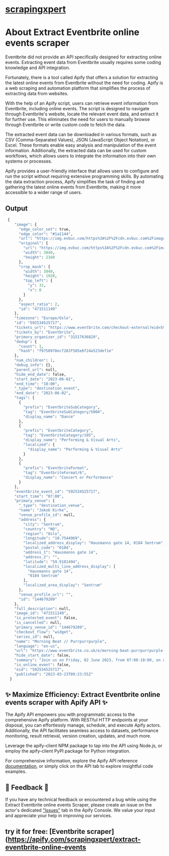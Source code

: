 # [scrapingxpert](https://apify.com/scrapingxpert/)

# About Extract Eventbrite online events scraper

Eventbrite did not provide an API specifically designed for extracting online events. Extracting event data from Eventbrite usually requires some coding knowledge and API integration.

Fortunately, there is a tool called Apify that offers a solution for extracting the latest online events from Eventbrite without the need for coding. Apify is a web scraping and automation platform that simplifies the process of extracting data from websites.

With the help of an Apify script, users can retrieve event information from Eventbrite, including online events. The script is designed to navigate through Eventbrite's website, locate the relevant event data, and extract it for further use. This eliminates the need for users to manually browse through Eventbrite or write custom code to fetch the data.

The extracted event data can be downloaded in various formats, such as CSV (Comma-Separated Values), JSON (JavaScript Object Notation), or Excel. These formats enable easy analysis and manipulation of the event information. Additionally, the extracted data can be used for custom workflows, which allows users to integrate the information into their own systems or processes.

Apify provides a user-friendly interface that allows users to configure and run the script without requiring extensive programming skills. By automating the data extraction process, Apify simplifies the task of finding and gathering the latest online events from Eventbrite, making it more accessible to a wider range of users.



## Output
```python
 {
    "image": {
      "edge_color_set": true,
      "edge_color": "#1a1144",
      "url": "https://img.evbuc.com/https%3A%2F%2Fcdn.evbuc.com%2Fimages%2F471511149%2F213290840281%2F1%2Foriginal.20230317-140944?w=512&auto=format%2Ccompress&q=75&sharp=10&rect=0%2C33%2C3840%2C1920&s=1873a177ec2398c6354bdd89cd3cbc8a",
      "original": {
        "url": "https://img.evbuc.com/https%3A%2F%2Fcdn.evbuc.com%2Fimages%2F471511149%2F213290840281%2F1%2Foriginal.20230317-140944?auto=format%2Ccompress&q=75&sharp=10&s=643c2ee1ddb5ed71518da3c86a7c7ff7",
        "width": 3840,
        "height": 2160
      },
      "crop_mask": {
        "width": 3840,
        "height": 1920,
        "top_left": {
          "y": 33,
          "x": 0
        }
      },
      "aspect_ratio": 2,
      "id": "471511149"
    },
    "timezone": "Europe/Oslo",
    "id": "592534525717",
    "tickets_url": "https://www.eventbrite.com/checkout-external?eid=592534525717",
    "tickets_by": "Eventbrite",
    "primary_organizer_id": "31517636829",
    "dedup": {
      "count": 1,
      "hash": "f9750978ecf283f585e6f24a523def1e"
    },
    "num_children": 1,
    "debug_info": {},
    "parent_url": null,
    "hide_end_date": false,
    "start_date": "2023-06-02",
    "end_time": "10:00",
    "_type": "destination_event",
    "end_date": "2023-06-02",
    "tags": [
      {
        "prefix": "EventbriteSubCategory",
        "tag": "EventbriteSubCategory/5004",
        "display_name": "Dance"
      },
      {
        "prefix": "EventbriteCategory",
        "tag": "EventbriteCategory/105",
        "display_name": "Performing & Visual Arts",
        "localized": {
          "display_name": "Performing & Visual Arts"
        }
      },
      {
        "prefix": "EventbriteFormat",
        "tag": "EventbriteFormat/6",
        "display_name": "Concert or Performance"
      }
    ],
    "eventbrite_event_id": "592534525717",
    "start_time": "07:00",
    "primary_venue": {
      "_type": "destination_venue",
      "name": "Jakob Kirke",
      "venue_profile_id": null,
      "address": {
        "city": "Sentrum",
        "country": "NO",
        "region": "Oslo",
        "longitude": "10.7544969",
        "localized_address_display": "Hausmanns gate 14, 0184 Sentrum",
        "postal_code": "0184",
        "address_1": "Hausmanns gate 14",
        "address_2": "",
        "latitude": "59.9181494",
        "localized_multi_line_address_display": [
          "Hausmanns gate 14",
          "0184 Sentrum"
        ],
        "localized_area_display": "Sentrum"
      },
      "venue_profile_url": "",
      "id": "144679209"
    },
    "full_description": null,
    "image_id": "471511149",
    "is_protected_event": false,
    "is_cancelled": null,
    "primary_venue_id": "144679209",
    "checkout_flow": "widget",
    "series_id": null,
    "name": "Morning Beat // Purrpurrpurple",
    "language": "en-us",
    "url": "https://www.eventbrite.co.uk/e/morning-beat-purrpurrpurple-tickets-592534525717",
    "hide_start_date": false,
    "summary": "Join us on Friday, 02 June 2023, from 07:00-10:00, on our next adventure!",
    "is_online_event": false,
    "eid": "592534525717",
    "published": "2023-03-23T09:23:55Z"
  }

  ```




## ✨ Maximize Efficiency: Extract Eventbrite online events scraper with Apify API ✨


The Apify API empowers you with programmatic access to the comprehensive Apify platform. With RESTful HTTP endpoints at your disposal, you can effortlessly manage, schedule, and execute Apify actors. Additionally, the API facilitates seamless access to datasets, performance monitoring, result retrieval, version creation, updates, and much more.

Leverage the apify-client NPM package to tap into the API using Node.js, or employ the apify-client PyPI package for Python integration.

For comprehensive information, explore the Apify API reference [documentation](https://docs.apify.com/api/v2), or simply click on the API tab to explore insightful code examples.


## 💬 Feedback 💬

If you have any technical feedback or encountered a bug while using the Extract Eventbrite online events Scraper, please create an issue on the actor's dedicated ["Issues"](https://console.apify.com/actors/PmxIAXfwo0gUUNdG4/issues) tab in the Apify Console. We value your input and appreciate your help in improving our services.

## try it for free: [Eventbrite scraper](https://apify.com/scrapingxpert/extract-eventbrite-online-events

